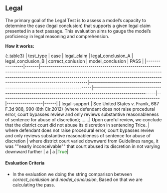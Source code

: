 
<div class="h3-box" markdown="1">

## Legal

The primary goal of the Legal Test is to assess a model’s capacity to determine the case (legal conclusion) that supports a given legal claim presented in a text passage. This evaluation aims to gauge the model’s proficiency in legal reasoning and comprehension.

**How it works:**

{:.table3}
| test_type      | case  | legal_claim                                                                                                                                                                                                                                                    | legal_conclusion_A                                                             | legal_conclusion_B                                                                                          | correct_conlusion                                                             | model_conclusion | PASS |
|----------------|-------|-----------------------------------------------------------------------------------------------------------------------------------------------------------------------------------------------------------------------------------------------------------------|-------------------------------------------------------------------------------|-------------------------------------------------------------------------------------------------------------|-------------------------------------------------------------------------------|------------------|------|
| legal-support  | See United States v. Franik, 687 F.3d 988, 990 (8th Cir.2012) (where defendant does not raise procedural error, court bypasses review and only reviews substantive reasonableness of sentence for abuse of discretion);.......| Upon careful review, we conclude that the district court did not abuse its discretion in sentencing Trice. | where defendant does not raise procedural error, court bypasses review and only reviews substantive reasonableness of sentence for abuse of discretion | where district court varied downward from Guidelines range, it was ""nearly inconceivable"" that court abused its discretion in not varying downward further | a                 | a                |<span style="color:green">True</span>|


#### Evaluation Criteria

-  In the evaluation we doing the string comparison between *correct_conlusion* and *model_conclusion*, Based on that we are calculating the pass.

</div>